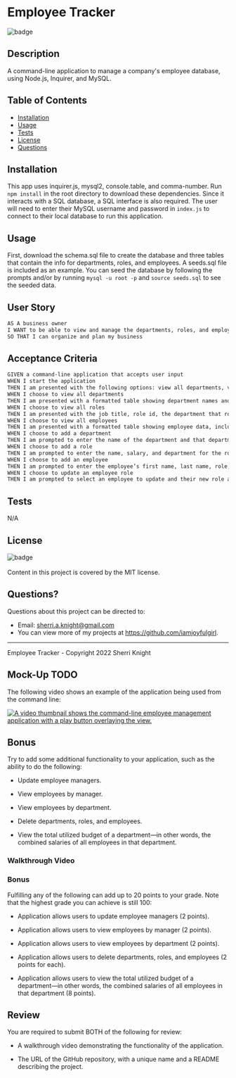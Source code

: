 # Employee Tracker

![badge](https://img.shields.io/badge/license-MIT-brightgreen)

## Description

A command-line application to manage a company's employee database, using Node.js, Inquirer, and MySQL.

## Table of Contents

- [Installation](#installation)
- [Usage](#usage)
- [Tests](#tests)
- [License](#license)
- [Questions](#questions)

## Installation

This app uses inquirer.js, mysql2, console.table, and comma-number. Run `npm install` in the root directory to download these dependencies. Since it interacts with a SQL database, a SQL interface is also required. The user will need to enter their MySQL username and password in `index.js` to connect to their local database to run this application.

## Usage

First, download the schema.sql file to create the database and three tables that contain the info for departments, roles, and employees. A seeds.sql file is included as an example. You can seed the database by following the prompts and/or by running `mysql -u root -p` and `source seeds.sql` to see the seeded data.

## User Story

```md
AS A business owner
I WANT to be able to view and manage the departments, roles, and employees in my company
SO THAT I can organize and plan my business
```

## Acceptance Criteria

```md
GIVEN a command-line application that accepts user input
WHEN I start the application
THEN I am presented with the following options: view all departments, view all roles, view all employees, add a department, add a role, add an employee, and update an employee role
WHEN I choose to view all departments
THEN I am presented with a formatted table showing department names and department ids
WHEN I choose to view all roles
THEN I am presented with the job title, role id, the department that role belongs to, and the salary for that role
WHEN I choose to view all employees
THEN I am presented with a formatted table showing employee data, including employee ids, first names, last names, job titles, departments, salaries, and managers that the employees report to
WHEN I choose to add a department
THEN I am prompted to enter the name of the department and that department is added to the database
WHEN I choose to add a role
THEN I am prompted to enter the name, salary, and department for the role and that role is added to the database
WHEN I choose to add an employee
THEN I am prompted to enter the employee’s first name, last name, role, and manager, and that employee is added to the database
WHEN I choose to update an employee role
THEN I am prompted to select an employee to update and their new role and this information is updated in the database
```

## Tests

N/A

## License

![badge](https://img.shields.io/badge/license-MIT-brightgreen)
<br />  
Content in this project is covered by the MIT license.

## Questions?

Questions about this project can be directed to:

- Email: sherri.a.knight@gmail.com
- You can view more of my projects at https://github.com/iamjoyfulgirl.

---

Employee Tracker - Copyright 2022 Sherri Knight

## Mock-Up TODO

The following video shows an example of the application being used from the command line:

[![A video thumbnail shows the command-line employee management application with a play button overlaying the view.](./Assets/)]()

## Bonus

Try to add some additional functionality to your application, such as the ability to do the following:

- Update employee managers.

- View employees by manager.

- View employees by department.

- Delete departments, roles, and employees.

- View the total utilized budget of a department&mdash;in other words, the combined salaries of all employees in that department.

### Walkthrough Video

### Bonus

Fulfilling any of the following can add up to 20 points to your grade. Note that the highest grade you can achieve is still 100:

- Application allows users to update employee managers (2 points).

- Application allows users to view employees by manager (2 points).

- Application allows users to view employees by department (2 points).

- Application allows users to delete departments, roles, and employees (2 points for each).

- Application allows users to view the total utilized budget of a department&mdash;in other words, the combined salaries of all employees in that department (8 points).

## Review

You are required to submit BOTH of the following for review:

- A walkthrough video demonstrating the functionality of the application.

- The URL of the GitHub repository, with a unique name and a README describing the project.
